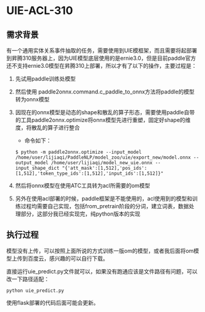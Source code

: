 # UIE-ACL-310
    
## 需求背景

有一个通用实体关系事件抽取的任务，需要使用到UIE模框架，而且需要将起部署到昇腾310服务器上，因为UIE模型底层使用的是ernie3.0，但是目前paddle官方还不支持ernie3.0模型在昇腾310上部署，所以才有了以下的操作，主要过程是：

1. 先试用paddle训练处模型
2. 然后使用 paddle2onnx.command.c_paddle_to_onnx方法将paddle的模型转为onnx模型 
3. 因现在的onnx模型是动态的shape和散乱的算子形态，需要使用paddle自带的工具paddle2onnx.optimize将onnx模型先进行重塑，固定好shape的维度，将散乱的算子进行整合

    - 命令如下： 
    ```
    $ python -m paddle2onnx.optimize --input_model /home/user/lijiaqi/PaddleNLP/model_zoo/uie/export_new/model.onnx --output_model /home/user/lijiaqi/model_new_uie.onnx --input_shape_dict "{'att_mask':[1,512],'pos_ids':[1,512],'token_type_ids':[1,512],'input_ids':[1,512]}"  
    ```
4. 然后将onnx模型在使用ATC工具转为acl所需要的om模型
5. 另外在使用acl部署的时候，paddle框架是不能使用的，acl使用到的模型和训练过程均需要自己实现，包括from_pretrain阶段的分词，建立词表，数据处理部分，这部分我已经实现完，纯python版本的实现


## 执行过程

模型没有上传，可以按照上面所说的方式训练一版om的模型，或者我后面将om模型上传到百度云，感兴趣的可以自行下载。

直接运行uie_predict.py文件就可以，如果没有跑通应该是文件路径有问题，可以改一下路径适配：

```
python uie_predict.py
```


使用flask部署的代码后面可能会更新。
